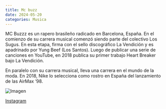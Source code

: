 ```yaml
---
title: Mc buzz
date: 2024-05-20
categories: Musica
---
```


MC Buzzz es un rapero brasileño radicado en Barcelona, España. En el comienzo de su carrera musical comenzó siendo parte del colectivo Los Sugus. En esta etapa, firma con el sello discográfico La Vendición y es apadrinado por Yung Beef (Los Santos). Luego de publicar una serie de canciones en YouTube, en 2018 publica su primer trabajo Heart Breaker bajo La Vendición.

En paralelo con su carrera musical, lleva una carrera en el mundo de la moda. En 2018, Nike lo selecciona como rostro en España del lanzamiento de las AirMax ‘98.

![Imagen](https://images.xceed.me/artists/covers/mc-buzzz-artist-xceed-cover-dca6.jpg)

[Instagram](https://www.instagram.com/mcbuzzz/)